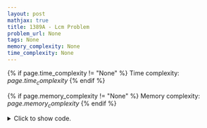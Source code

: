 ```yaml
---
layout: post
mathjax: true
title: 1389A - Lcm Problem
problem_url: None
tags: None
memory_complexity: None
time_complexity: None
---
```




{% if page.time_complexity != "None" %}
Time complexity: ${{ page.time_complexity }}$
{% endif %}

{% if page.memory_complexity != "None" %}
Memory complexity: ${{ page.memory_complexity }}$
{% endif %}

<details>
<summary>
<p style="display:inline">Click to show code.</p>
</summary>
```cpp
{% raw %}
using namespace std;
using ii = pair<int, int>;
ii solve(int l, int r)
{
    if (2 * l <= r)
        return {l, 2 * l};
    else
        return {-1, -1};
}
int main(void)
{
    int t, l, r;
    cin >> t;
    while (t--)
    {
        cin >> l >> r;
        auto [a, b] = solve(l, r);
        cout << a << " " << b << endl;
    }
    return 0;
}

{% endraw %}
```
</details>


